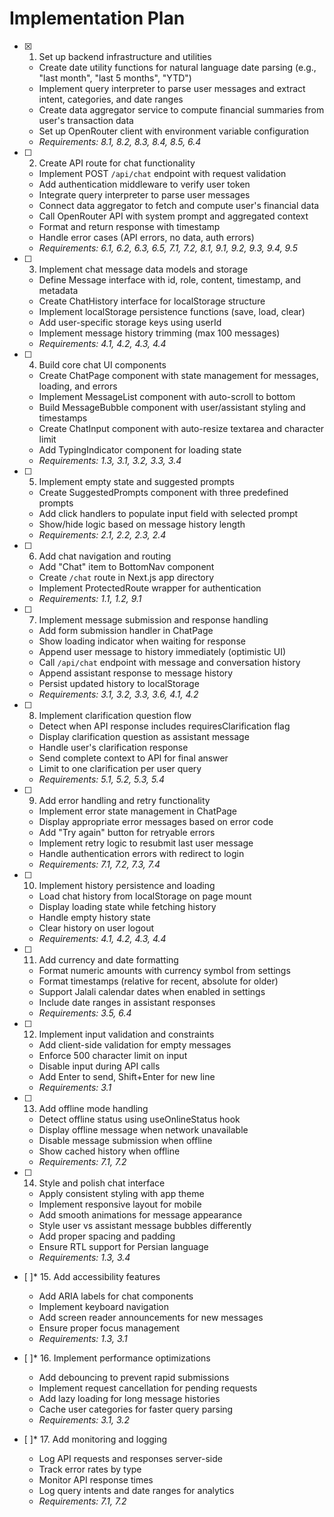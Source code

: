 # Implementation Plan

- [x] 1. Set up backend infrastructure and utilities
  - Create date utility functions for natural language date parsing (e.g., "last month", "last 5 months", "YTD")
  - Implement query interpreter to parse user messages and extract intent, categories, and date ranges
  - Create data aggregator service to compute financial summaries from user's transaction data
  - Set up OpenRouter client with environment variable configuration
  - _Requirements: 8.1, 8.2, 8.3, 8.4, 8.5, 6.4_

- [ ] 2. Create API route for chat functionality
  - Implement POST `/api/chat` endpoint with request validation
  - Add authentication middleware to verify user token
  - Integrate query interpreter to parse user messages
  - Connect data aggregator to fetch and compute user's financial data
  - Call OpenRouter API with system prompt and aggregated context
  - Format and return response with timestamp
  - Handle error cases (API errors, no data, auth errors)
  - _Requirements: 6.1, 6.2, 6.3, 6.5, 7.1, 7.2, 8.1, 9.1, 9.2, 9.3, 9.4, 9.5_

- [ ] 3. Implement chat message data models and storage
  - Define Message interface with id, role, content, timestamp, and metadata
  - Create ChatHistory interface for localStorage structure
  - Implement localStorage persistence functions (save, load, clear)
  - Add user-specific storage keys using userId
  - Implement message history trimming (max 100 messages)
  - _Requirements: 4.1, 4.2, 4.3, 4.4_

- [ ] 4. Build core chat UI components
  - Create ChatPage component with state management for messages, loading, and errors
  - Implement MessageList component with auto-scroll to bottom
  - Build MessageBubble component with user/assistant styling and timestamps
  - Create ChatInput component with auto-resize textarea and character limit
  - Add TypingIndicator component for loading state
  - _Requirements: 1.3, 3.1, 3.2, 3.3, 3.4_

- [ ] 5. Implement empty state and suggested prompts
  - Create SuggestedPrompts component with three predefined prompts
  - Add click handlers to populate input field with selected prompt
  - Show/hide logic based on message history length
  - _Requirements: 2.1, 2.2, 2.3, 2.4_

- [ ] 6. Add chat navigation and routing
  - Add "Chat" item to BottomNav component
  - Create `/chat` route in Next.js app directory
  - Implement ProtectedRoute wrapper for authentication
  - _Requirements: 1.1, 1.2, 9.1_

- [ ] 7. Implement message submission and response handling
  - Add form submission handler in ChatPage
  - Show loading indicator when waiting for response
  - Append user message to history immediately (optimistic UI)
  - Call `/api/chat` endpoint with message and conversation history
  - Append assistant response to message history
  - Persist updated history to localStorage
  - _Requirements: 3.1, 3.2, 3.3, 3.6, 4.1, 4.2_

- [ ] 8. Implement clarification question flow
  - Detect when API response includes requiresClarification flag
  - Display clarification question as assistant message
  - Handle user's clarification response
  - Send complete context to API for final answer
  - Limit to one clarification per user query
  - _Requirements: 5.1, 5.2, 5.3, 5.4_

- [ ] 9. Add error handling and retry functionality
  - Implement error state management in ChatPage
  - Display appropriate error messages based on error code
  - Add "Try again" button for retryable errors
  - Implement retry logic to resubmit last user message
  - Handle authentication errors with redirect to login
  - _Requirements: 7.1, 7.2, 7.3, 7.4_

- [ ] 10. Implement history persistence and loading
  - Load chat history from localStorage on page mount
  - Display loading state while fetching history
  - Handle empty history state
  - Clear history on user logout
  - _Requirements: 4.1, 4.2, 4.3, 4.4_

- [ ] 11. Add currency and date formatting
  - Format numeric amounts with currency symbol from settings
  - Format timestamps (relative for recent, absolute for older)
  - Support Jalali calendar dates when enabled in settings
  - Include date ranges in assistant responses
  - _Requirements: 3.5, 6.4_

- [ ] 12. Implement input validation and constraints
  - Add client-side validation for empty messages
  - Enforce 500 character limit on input
  - Disable input during API calls
  - Add Enter to send, Shift+Enter for new line
  - _Requirements: 3.1_

- [ ] 13. Add offline mode handling
  - Detect offline status using useOnlineStatus hook
  - Display offline message when network unavailable
  - Disable message submission when offline
  - Show cached history when offline
  - _Requirements: 7.1, 7.2_

- [ ] 14. Style and polish chat interface
  - Apply consistent styling with app theme
  - Implement responsive layout for mobile
  - Add smooth animations for message appearance
  - Style user vs assistant message bubbles differently
  - Add proper spacing and padding
  - Ensure RTL support for Persian language
  - _Requirements: 1.3, 3.4_

- [ ]* 15. Add accessibility features
  - Add ARIA labels for chat components
  - Implement keyboard navigation
  - Add screen reader announcements for new messages
  - Ensure proper focus management
  - _Requirements: 1.3, 3.1_

- [ ]* 16. Implement performance optimizations
  - Add debouncing to prevent rapid submissions
  - Implement request cancellation for pending requests
  - Add lazy loading for long message histories
  - Cache user categories for faster query parsing
  - _Requirements: 3.1, 3.2_

- [ ]* 17. Add monitoring and logging
  - Log API requests and responses server-side
  - Track error rates by type
  - Monitor API response times
  - Log query intents and date ranges for analytics
  - _Requirements: 7.1, 7.2_
